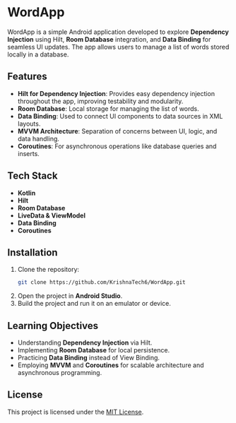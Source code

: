 # WordApp

WordApp is a simple Android application developed to explore **Dependency Injection** using Hilt, **Room Database** integration, and **Data Binding** for seamless UI updates. The app allows users to manage a list of words stored locally in a database.

## Features

- **Hilt for Dependency Injection**: Provides easy dependency injection throughout the app, improving testability and modularity.
- **Room Database**: Local storage for managing the list of words.
- **Data Binding**: Used to connect UI components to data sources in XML layouts.
- **MVVM Architecture**: Separation of concerns between UI, logic, and data handling.
- **Coroutines**: For asynchronous operations like database queries and inserts.

## Tech Stack

- **Kotlin**
- **Hilt**
- **Room Database**
- **LiveData & ViewModel**
- **Data Binding**
- **Coroutines**

## Installation

1. Clone the repository:
    ```bash
    git clone https://github.com/KrishnaTech6/WordApp.git
    ```
2. Open the project in **Android Studio**.
3. Build the project and run it on an emulator or device.

## Learning Objectives

- Understanding **Dependency Injection** via Hilt.
- Implementing **Room Database** for local persistence.
- Practicing **Data Binding** instead of View Binding.
- Employing **MVVM** and **Coroutines** for scalable architecture and asynchronous programming.

## License

This project is licensed under the [MIT License](LICENSE).

